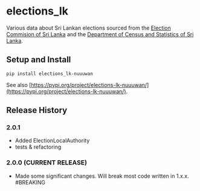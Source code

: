 # elections_lk

Various data about Sri Lankan elections sourced from the [Election Commision of  Sri Lanka](elections.gov.lk) and the [Department of Census and Statistics of Sri Lanka](statistics.gov.lk).

## Setup and Install

```
pip install elections_lk-nuuuwan
```

See also [https://pypi.org/project/elections-lk-nuuuwan/](https://pypi.org/project/elections-lk-nuuuwan/).

## Release History

### 2.0.1
* Added ElectionLocalAuthority 
* tests & refactoring 

### 2.0.0 (CURRENT RELEASE)

* Made some significant changes. Will break most code written in 1.x.x. #BREAKING 

